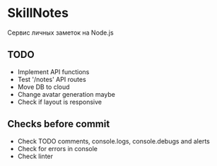 # SkillNotes

Сервис личных заметок на Node.js

## TODO

* Implement API functions
* Test '/notes' API routes
* Move DB to cloud
* Change avatar generation maybe
* Check if layout is responsive

## Checks before commit

* Check TODO comments, console.logs, console.debugs and alerts
* Check for errors in console
* Check linter
